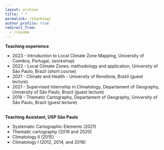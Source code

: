 ```yaml
---
layout: archive
title: " "
permalink: /teaching/
author_profile: true
redirect_from:
  - /resume
---
```


**Teaching experience**

* 2023 - Introduction to Local Climate Zone Mapping, University of Coimbra, Portugal, (workshop)
* 2022 - Local Climate Zones: methodology and application, University of São Paulo, Brazil (short course)
* 2021 - Climate and Health - University of Rondônia, Brazil (guest lecture)
* 2021 - Supervised Internship in Climatology, Departament of Geography, University of São Paulo, Brazil (guest lecture)
* 2019 - Thematic Cartography, Departament of Geography, University of São Paulo, Brazil (guest lecture)  
&nbsp; 
&nbsp;
   
**Teaching Assistant, USP São Paulo**
* Systematic Cartographic Elements (2021)
* Thematic cartography (2019 and 2020)
* Climatology II (2015)
* Climatology I (2012, 2014, and 2016)



